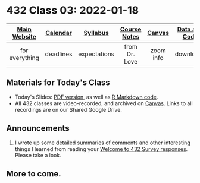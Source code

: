 # 432 Class 03: 2022-01-18

[Main Website](https://thomaselove.github.io/432/) | [Calendar](https://thomaselove.github.io/432/calendar.html) | [Syllabus](https://thomaselove.github.io/432-2022-syllabus/) | [Course Notes](https://thomaselove.github.io/432-notes/) | [Canvas](https://canvas.case.edu) | [Data and Code](https://github.com/THOMASELOVE/432-data) | [Sources](https://github.com/THOMASELOVE/432-2022/tree/main/references) | [Contact Us](https://thomaselove.github.io/432/contact.html)
:-----------: | :--------------: | :----------: | :---------: | :-------------: | :-----------: | :------------: | :-------------:
for everything | deadlines | expectations | from Dr. Love | zoom info | downloads | read/watch | need help?

## Materials for Today's Class

- Today's Slides: [PDF version](https://github.com/THOMASELOVE/432-2022/blob/main/classes/class03/432_2022_slides03.pdf), as well as [R Markdown code](https://github.com/THOMASELOVE/432-2022/blob/main/classes/class03/432_2023_slides02.Rmd).
- All 432 classes are video-recorded, and archived on [Canvas](https://canvas.case.edu). Links to all recordings are on our Shared Google Drive.

## Announcements

1. I wrote up some detailed summaries of comments and other interesting things I learned from reading your [Welcome to 432 Survey responses](https://github.com/THOMASELOVE/432-2022/tree/main/minute/welcome). Please take a look.

## More to come.

